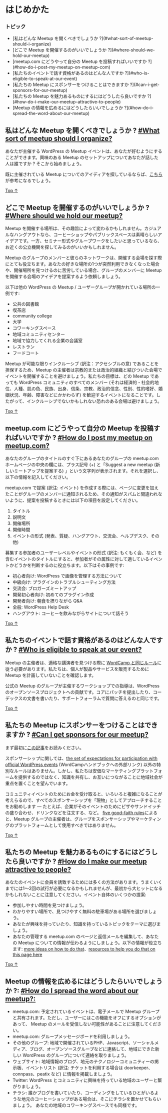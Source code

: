 <!-- # Getting Started -->
# はじめかた

<!-- ### Topics -->
### トピック

*   <!-- [What sort of meetup should I organize?] -->[私はどんな Meetup を開くべきでしょうか ?](#what-sort-of-meetup-should-i-organize)
*   <!-- [Where should we hold our meetup?] -->[どこで Meetup を開催するのがいいでしょうか ?](#where-should-we-hold-our-meetup)
*   <!-- [How do I post my meetup on meetup.com?] -->[meetup.com にどうやって自分の Meetup を投稿すればいいですか ?](#how-do-i-post-my-meetup-on-meetup-com)
*   <!-- [Who is eligible to speak at our event?] -->[私たちのイベントで話す資格があるのはどんな人ですか ?](#who-is-eligible-to-speak-at-our-event)
*   <!-- [Can I get sponsors for our meetup?] -->[私たちの Meetup にスポンサーをつけることはできますか ?](#can-i-get-sponsors-for-our-meetup)
*   <!-- [How do I make our meetup attractive to people?] -->[私たちの Meetup を魅力あるものにするにはどうしたら良いですか ?](#how-do-i-make-our-meetup-attractive-to-people)
*   <!-- [How do I spread the word about our meetup?:] -->[Meetup の情報を広めるにはどうしたらいいでしょうか ?](#how-do-i-spread-the-word-about-our-meetup)

<!-- ## What sort of meetup should I organize? [#What sort of meetup should I organize?](#what-sort-of-meetup-should-i-organize) -->
## 私はどんな Meetup を開くべきでしょうか ? [#What sort of meetup should I organize?](#what-sort-of-meetup-should-i-organize)

<!-- Your WordPress meetup event can be anything you like. Who are the people you have talked to about setting up your meetup interested in? Start there. -->
あなたが主催する WordPress の Meetup イベントは、あなたが好むようにすることができます。興味のある Meetup のセットアップについてあなたが話した人は誰ですか ? そこから始めましょう。

<!-- If you are looking for inspiration about the kinds of meetups that people host, [here are some ideas](https://make.wordpress.org/community/handbook/meetup-organizer/event-formats/). -->
既に主催されている Meetup についてのアイディアを探しているならば、[こちら](https://make.wordpress.org/community/handbook/meetup-organizer/event-formats/)が参考になるでしょう。

[Top ↑](#top)

<!-- ## Where should we hold our meetup? [#Where should we hold our meetup?](#where-should-we-hold-our-meetup) -->
## どこで Meetup を開催するのがいいでしょうか ? [#Where should we hold our meetup?](#where-should-we-hold-our-meetup)

<!-- Where you hold your meetup will depend on the kind of meetup you have. If it’s a casual hangout, then coffee shops and public spaces are a great idea. If you are keen on doing some educational or informational meetups, you may want to look at your city or town’s public education locations. -->
Meetup を開催する場所は、その趣旨によって変わるかもしれません。カジュアルなハングアウトなら、コーヒーショップやパブリックスペースは素晴らしいアイデアです。一方、セミナー形式やグループワークをしたいと思っているなら、お近くの公立機関を探してみるのがいいかもしれません。

<!-- Your meetup group members and their network of contacts can be a great resource for meetup venues; ask group members to suggest venue ideas for future gatherings if one of your favorite spots suddenly becomes unavailable or if you’re struggling to find somewhere to meet. -->
Meetup のグループのメンバーと彼らのネットワークは、開催する会場を探す際にとても役立ちます。あなたの好きな場所の1つが突然利用できなくなった場合や、開催場所を見つけるのに苦労している場合、グループのメンバーに Meetup を開催する会場のアイデアを提案するよう依頼しましょう。

<!-- Here are some locations that other WordPress meetup/user groups have found work for them: -->
以下は他の WordPress の Meetup / ユーザーグループが開かれている場所の一例です:

<!-- *   public library
*   coffee shop
*   community college
*   state university
*   co-office/co-working space
*   community center
*   the conference room of a friendly local business
*   restaurant
*   food court at a mall -->
*   公共の図書館
*   喫茶店
*   community college
*   大学
*   コワーキングスペース
*   地域コミュニティセンター
*   地域で協力してくれる企業の会議室
*   レストラン
*   フードコート

<!-- To ensure that meetups are as inclusive as possible, we now ask organizers to avoid holding events at venues that have ties to religious or political organizations. Our goal is for any event to be welcoming for every member of the WordPress community (regardless of economic or social status, race, color, ethnic origin, national origin, creed, religion, political belief, gender, sexual orientation, marital status, age, or disability), and thus we avoid venues with affiliations that might not be inclusive. -->
Meetup が可能な限りインクルーシブ (訳注：アクセシブルの意) であることを担保するため、Meetup の主催者は宗教的または政治的組織と結びついた会場でイベントを開催することを避けましょう。私たちの目標は、どの Meetup であっても WordPress コミュニティのすべてのメンバー (それは経済的・社会的地位、人種、肌の色、民族、出身、信条、宗教、政治的信念、性別、性的嗜好、婚姻状況、年齢、障害などにかかわらず) を歓迎するイベントになることです。したがって、インクルーシブでないかもしれない恐れのある会場は避けましょう。

[Top ↑](#top)

<!-- ## How do I post my meetup on meetup.com? [#How do I post my meetup on meetup.com?](#how-do-i-post-my-meetup-on-meetup-com) -->
## meetup.com にどうやって自分の Meetup を投稿すればいいですか ? [#How do I post my meetup on meetup.com?](#how-do-i-post-my-meetup-on-meetup-com)

<!-- In the center column of your group’s meetup.com home page just below the title of your group you will see a plus sign (+) and the text “Suggest a new meetup”. Select that and complete the following information. -->
あなたのグループのタイトルのすぐ下にあるあなたのグループの meetup.com ホームページの中央の欄には、プラス記号 (+) と「Suggest a new meetup (新しいミートアップを提案する) 」という文字列が表示されます。それを選択し、以下の情報を記入してください。

<!-- Because meetup.com will update your members as you make adjustments to the page, in order to help the group retain a non-“spammy” feel, we ask that you have the following items ready to go when you post your suggestion. -->
meetup.com で提案 (訳注: イベント) を作成する際には、ページに変更を加えたことがグループのメンバーに通知されるため、その通知がスパムと間違われないように、提案を投稿するときには以下の項目を設定してください。

<!-- 1.  Title
2.  Description
3.  Location
4.  Time duration
5.  Event Type (Presentation, Q&A, Hangout, Social, Help Desk, Other) -->
1.  タイトル
2.  説明文
3.  開催場所
4.  開催時間
5.  イベントの形式 (発表、質疑、ハングアウト、交流会、ヘルプデスク、その他)

<!-- Here are some suggestions for event title formats that start with a targeted user level or event type to help your members quickly decide if the event is for them: -->
募集する参加者のユーザーレベルやイベントの形式 (訳注: もくもく会、など) を含むイベントのタイトルにすると、参加者がその属性に対して適しているイベントかどうかを判断するのに役立ちます。以下はその事例です:

<!-- *   Beginner: Managing images in WordPress
*   Intermediate: How to troubleshoot a plugin
*   Social: Bloggers meet and greet
*   Developer Beginner: Building your first plugin
*   Developer: Breakfast with Q&A
*   All Levels: WordPress Help Desk
*   Hangout: Let’s chat about our sites over coffee -->
*   初心者向け: WordPress で画像を管理する方法について
*   中級向け: プラグインのトラブルシューティング方法
*   交流会: ブロガーズミートアップ
*   開発初心者向け: 初めてのプラグイン作成
*   開発者向け: 朝食を摂りながら Q&A
*   全般: WordPress Help Desk
*   ハングアウト: コーヒーを飲みながらサイトについて話そう

[Top ↑](#top)

<!-- ## Who is eligible to speak at our event? [#Who is eligible to speak at our event?](#who-is-eligible-to-speak-at-our-event) -->
## 私たちのイベントで話す資格があるのはどんな人ですか ? [#Who is eligible to speak at our event?](#who-is-eligible-to-speak-at-our-event)

<!-- Event organizers for meetups should [follow the same rules as WordCamp](https://make.wordpress.org/community/handbook/wordcamp-organizer-handbook/planning-details/speakers/) when finding eligible speakers. We do ask that individuals do not schedule meetups in order to sell products or services. -->
Meetup の主催者は、適格な講演者を見つける際に [WordCamp と同じルール](https://make.wordpress.org/community/handbook/wordcamp-organizer-handbook/planning-details/speakers/)に従う必要があります。私たちは、個人が製品やサービスを販売するために Meetup を計画していないことを確認します。

<!-- Teaching a workshop organized by an official meetup group is a contribution to the WordPress open source project, just like submitting a patch to core, writing documentation for the codex, or answering questions in the support forums. -->
公式の Meetup のグループが主催するワークショップでの指導は、WordPress のオープンソースプロジェクトへの貢献です。コアにパッチを提出したり、コーデックスの文書を書いたり、サポートフォーラムで質問に答えるのと同じです。

[Top ↑](#top)

<!-- ## Can I get sponsors for our meetup? [#Can I get sponsors for our meetup?](#can-i-get-sponsors-for-our-meetup) -->
## 私たちの Meetup にスポンサーをつけることはできますか ? [#Can I get sponsors for our meetup?](#can-i-get-sponsors-for-our-meetup)

<!-- Please read the [following post before you continue](https://make.wordpress.org/community/2014/05/07/meetup-sponsorships-and-other-local-community-stuff/). -->
まず最初に[この記事](https://make.wordpress.org/community/2014/05/07/meetup-sponsorships-and-other-local-community-stuff/)をお読みください。

<!-- There are no specific rules around sponsorship, other than [the set of expectations for participation with official WordPress events](https://make.wordpress.org/community/handbook/wordcamp-organizer-handbook/become-an-organizer/representing-wordpress/) (External link to WordCamp handbook). However, we want local communities to focus on sharing knowledge and connecting with each other, not on providing a cheap marketing platform. -->
スポンサーシップに関しては、[the set of expectations for participation with official WordPress events](https://make.wordpress.org/community/handbook/wordcamp-organizer-handbook/become-an-organizer/representing-wordpress/) (WordCampハンドブックへの外部リンク) 以外の特別なルールはありません。しかし、私たちは安価なマーケティングプラットフォームを提供するのではなく、知識を共有し、お互いにつながることに地域社会が重点を置くことを望んでいます。

<!-- Handling money for a community event can get complicated quickly (taxes! transparency!), so we suggest that any and all sponsorship be approached as “in-kind” — for example, when a company sponsors by ordering pizzas or a sandwich platter for a certain event. Meetup group organizers should not use the group as a sponsorship/marketing platform, according to the [five good-faith rules](https://make.wordpress.org/community/handbook/meetup-organizer/meetup-program-basics/#the-five-good-faith-rules). -->
コミュニティイベントのためにお金を受け取ると、いろいろと複雑になることが考えらるので、すべてのスポンサーシップを「現物」としてアプローチすることをお勧めします — たとえば、企業がそのイベントのためにピザやサンドイッチの盛り合わせ、ドリンクなどを注文する、など。
 [five good-faith rules](https://make.wordpress.org/community/handbook/meetup-organizer/meetup-program-basics/#the-five-good-faith-rules)によると、Meetup グループの主催者は、グループをスポンサーシップやマーケティングのプラットフォームとして使用すべきではありません。

[Top ↑](#top)

<!-- ## How do I make our meetup attractive to people? [#How do I make our meetup attractive to people?](#how-do-i-make-our-meetup-attractive-to-people) -->
## 私たちの Meetup を魅力あるものにするにはどうしたら良いですか ? [#How do I make our meetup attractive to people?](#how-do-i-make-our-meetup-attractive-to-people)

<!-- There are many ways to help attract members to your event. Please keep in mind that it may take one or two tries to gain traction while others may be a smash hit from the start. Some suggestions for the event itself: -->
あなたのイベントに会員を誘致するためには多くの方法があります。うまくいくまでには1〜2回の試行が必要になるかもしれませんが、最初から大ヒットになるかもしれないことに注意してください。イベント自体のいくつかの提案:

<!-- *   Find a time when people can attend.
*   Choose a location that is easy to find and has easy or free parking.
*   If you select a topic choose one that you are interested in or knowledgeable about.
*   Optimize your meetup.com page/s and welcome email to give people great information about your meetup There are [more ideas on how to do that](https://make.wordpress.org/community/handbook/meetup-organizer/getting-started/optimizing-your-meetup-page/), and \[[resources to help you do that on this page here](https://make.wordpress.org/community/handbook/meetup-organizer/resources/)\] -->
*   参加しやすい時間を見つけましょう。
*   わかりやすい場所で、見つけやすく無料の駐車場がある場所を選びましょう。
*   あなたが興味を持っていたり、知識を持っているトピックをテーマに選びましょう。
*   あなたの管理する meetup.com のページと返信メールを編集して、あなたの Meetup についての情報が伝わるようにしましょう。以下の情報が役立ちます: [more ideas on how to do that](https://make.wordpress.org/community/handbook/meetup-organizer/getting-started/optimizing-your-meetup-page/)、[resources to help you do that on this page here](https://make.wordpress.org/community/handbook/meetup-organizer/resources/)

[Top ↑](#top)

<!-- ## How do I spread the word about our meetup?: [#How do I spread the word about our meetup?:](#how-do-i-spread-the-word-about-our-meetup) -->
## Meetup の情報を広めるにはどうしたらいいでしょうか ?: [#How do I spread the word about our meetup?:](#how-do-i-spread-the-word-about-our-meetup)

<!-- *   Meetup.com: Any scheduled events will be shared with the meetup group via email. Please keep in mind users have the option to turn this feature of meetup off and may not receive your meetup emails.
*   Meetup.com: group message board
*   Other Groups: contacting local PHP, Javascript, social media, blogging, or open source groups (etc) to tell them about a new WordPress group in town
*   Websites: city blogs, local tech community message boards or event listings
*   Twitter: connect with local users who have an interest in WordPress and community
*   Flyers: if there’s a local coffee shop where you see other people blogging or coding, put up a flyer there. Same thing with your local co-working space. -->
*   meetup.com: 予定されているイベントは、電子メールで Meetup グループと共有されます。ただし、ユーザーにはこの機能をオフにするオプションがあって、 Meetup のメールを受信しない可能性があることに注意してください。
*   meetup.com: グループメッセージボードを利用しましょう。
*   その他のグループ: 地域で開催されているPHP、Javascript、ソーシャルメディア、ブログ、オープンソースグループなどに連絡して、地域にできた新しい WordPress のグループについて連絡を取りましょう。
*   ウェブサイト: 地域情報のブログ、地元のテクノロジーコミュニティーの掲示板、イベントリスト (訳注: チケットを利用する場合は doorkeeper、connpass、peatix など) に情報を掲載しましょう。
*   Twitter: WordPress とコミュニティに興味を持っている地域のユーザーと繋がりましょう。
*   チラシ: 誰かブログを書いていたり、コーディングをしているひとがいるような地元のコーヒーショップがある場合は、そこにチラシを置かせてもらいましょう。 あなたの地域のコワーキングスペースでも同様です。
